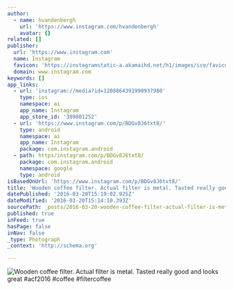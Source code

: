 ```yaml
---
author:
  - name: hvandenbergh
    url: 'https://www.instagram.com/hvandenbergh'
    avatar: {}
related: []
publisher:
  url: 'https://www.instagram.com'
  name: Instagram
  favicon: 'https://instagramstatic-a.akamaihd.net/h1/images/ico/favicon.ico/7cdab0872b15.ico'
  domain: www.instagram.com
keywords: []
app_links:
  - url: 'instagram://media?id=1208864391998937980'
    type: ios
    namespace: ai
    app_name: Instagram
    app_store_id: '389801252'
  - url: 'https://www.instagram.com/p/BDGv8J6txt8/'
    type: android
    namespace: ai
    app_name: Instagram
    package: com.instagram.android
  - path: https/instagram.com/p/BDGv8J6txt8/
    package: com.instagram.android
    namespace: google
    type: android
isBasedOnUrl: 'https://www.instagram.com/p/BDGv8J6txt8/'
title: 'Wooden coffee filter. Actual filter is metal. Tasted really good and looks great #acf2016 #coffee #filtercoffee'
datePublished: '2016-03-20T15:19:02.925Z'
dateModified: '2016-03-20T15:14:10.393Z'
sourcePath: _posts/2016-03-20-wooden-coffee-filter-actual-filter-is-metal-tasted-really.md
published: true
inFeed: true
hasPage: false
inNav: false
_type: Photograph
_context: 'http://schema.org'

---
```

![Wooden coffee filter. Actual filter is metal. Tasted really good and looks great #acf2016 #coffee #filtercoffee](https://scontent.cdninstagram.com/t51.2885-15/s640x640/sh0.08/e35/12825779_868724803237567_1601943115_n.jpg?ig_cache_key=MTIwODg2NDM5MTk5ODkzNzk4MA%3D%3D.2)